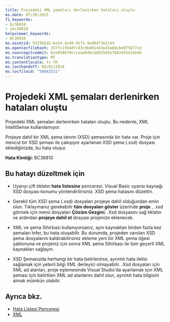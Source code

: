 ```yaml
---
title: Projedeki XML şemaları derlenirken hataları oluştu
ms.date: 07/20/2015
f1_keywords:
- bc36810
- vbc36810
helpviewer_keywords:
- BC36810
ms.assetid: 9323b5d2-ba14-4e49-91f1-9ad647162144
ms.openlocfilehash: 337fc1fb4dfc83c9b4814d3e45eb0cbe0758f7ce
ms.sourcegitcommit: bce0586f0cccaae6d6cbd625d5a7b824d1d3de4b
ms.translationtype: MT
ms.contentlocale: tr-TR
ms.lasthandoff: 04/02/2019
ms.locfileid: "58842531"
---
```

# <a name="errors-occurred-while-compiling-the-xml-schemas-in-the-project"></a>Projedeki XML şemaları derlenirken hataları oluştu
Projedeki XML şemaları derlenirken hataları oluştu. Bu nedenle, XML IntelliSense kullanılamıyor.  
  
 Projeye dahil bir XML şema tanımı (XSD) şemasında bir hata var. Proje için mevcut bir XSD şeması ile çakışıyor ayarlanan XSD şema (.xsd) dosyası eklediğinizde, bu hata oluşur.  
  
 **Hata Kimliği:** BC36810  
  
## <a name="to-correct-this-error"></a>Bu hatayı düzeltmek için  
  
-   Uyarıyı çift tıklatın **hata listesine** penceresi. Visual Basic uyarısı kaynağı XSD dosyası konumu yönlendirilirsiniz. XSD şema hatasını düzeltin.  
  
-   Gerekli tüm XSD şema (.xsd) dosyaları projeye dahil olduğundan emin olun. Tıklaymanız gerekebilir **tüm dosyaları göster** üzerinde **proje** , .xsd görmek için menü dosyaları **Çözüm Gezgini**. .Xsd dosyasını sağ tıklatın ve ardından **projeye dahil et** dosyası projenize eklenecek.  
  
-   XML ve şema Sihirbazı kullanıyorsanız, aynı kaynaktan birden fazla kez şemaları Infer, bu hata oluşabilir. Bu durumda, projeden varolan XSD şema dosyalarını kaldırabilirsiniz ekleme yeni bir XML şema öğesi şablonuna ve projeniz için sonra XML şema Sihirbazı ile tüm geçerli XML kaynakları sağlayın.  
  
-   XSD Şemanızda herhangi bir hata belirlenirse, ayrıntılı hata iletisi sağlamak için yeterli bilgi XML derleyici olmayabilir. .Xsd dosyaları için XML ad alanları, proje eşlemesinde Visual Studio'da ayarlamak için XML şeması için belirtilen XML ad alanlarını dahil olun, ayrıntılı hata bilgisini almak mümkün olabilir.  
  
## <a name="see-also"></a>Ayrıca bkz.

- [Hata Listesi Penceresi](/visualstudio/ide/reference/error-list-window)
- [XML](../../../visual-basic/programming-guide/language-features/xml/index.md)
